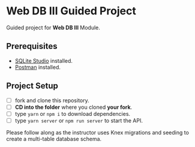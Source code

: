 # Web DB III Guided Project

Guided project for **Web DB III** Module.

## Prerequisites

- [SQLite Studio](https://sqlitestudio.pl/index.rvt?act=download) installed.
- [Postman](https://www.getpostman.com/downloads/) installed.

## Project Setup

- [ ] fork and clone this repository.
- [ ] **CD into the folder** where you cloned **your fork**.
- [ ] type `yarn` or `npm i` to download dependencies.
- [ ] type `yarn server` or `npm run server` to start the API.

Please follow along as the instructor uses Knex migrations and seeding to create a multi-table database schema.
